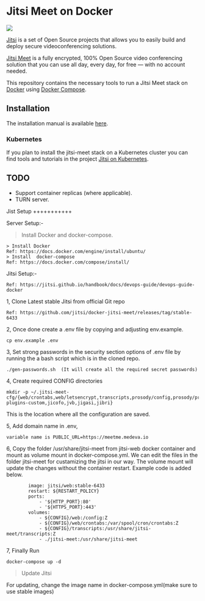 # Jitsi Meet on Docker

![](resources/jitsi-docker.png)

[Jitsi](https://jitsi.org/) is a set of Open Source projects that allows you to easily build and deploy secure videoconferencing solutions.

[Jitsi Meet](https://jitsi.org/jitsi-meet/) is a fully encrypted, 100% Open Source video conferencing solution that you can use all day, every day, for free — with no account needed.

This repository contains the necessary tools to run a Jitsi Meet stack on [Docker](https://www.docker.com) using [Docker Compose](https://docs.docker.com/compose/).

## Installation

The installation manual is available [here](https://jitsi.github.io/handbook/docs/devops-guide/devops-guide-docker).

### Kubernetes

If you plan to install the jitsi-meet stack on a Kubernetes cluster you can find tools and tutorials in the project [Jitsi on Kubernetes](https://github.com/jitsi-contrib/jitsi-kubernetes).

## TODO

* Support container replicas (where applicable).
* TURN server.

Jist Setup
+++++++++++

Server Setup:-

> Install Docker and docker-compose.

```
> Install Docker
Ref: https://docs.docker.com/engine/install/ubuntu/
> Install  docker-compose
Ref: https://docs.docker.com/compose/install/
```

Jitsi Setup:-

```
Ref: https://jitsi.github.io/handbook/docs/devops-guide/devops-guide-docker
```
1, Clone Latest stable Jitsi from official Git repo

```
Ref: https://github.com/jitsi/docker-jitsi-meet/releases/tag/stable-6433
```
2, Once done create a .env file by copying and adjusting env.example.

```
cp env.example .env
```

3, Set strong passwords in the security section options of .env file by running the a bash script which is in the cloned repo.

```
./gen-passwords.sh  (It will create all the required secret passwords)
```

4, Create required CONFIG directories

```
mkdir -p ~/.jitsi-meet-cfg/{web/crontabs,web/letsencrypt,transcripts,prosody/config,prosody/prosody-plugins-custom,jicofo,jvb,jigasi,jibri}
```
This is the location where all the configuration are saved.

5, Add domain name in .env, 

```
variable name is PUBLIC_URL=https://meetme.medeva.io
```
6, Copy the folder /usr/share/jitsi-meet from jitsi-web docker container and mount as volume mount in docker-compose.yml. We can edit the files in the folder jitsi-meet for custamizing the jitsi in our way. The volume mount will update the changes without the container restart.
Example code is added below.
```
        image: jitsi/web:stable-6433
        restart: ${RESTART_POLICY}
        ports:
            - '${HTTP_PORT}:80'
            - '${HTTPS_PORT}:443'
        volumes:
            - ${CONFIG}/web:/config:Z
            - ${CONFIG}/web/crontabs:/var/spool/cron/crontabs:Z
            - ${CONFIG}/transcripts:/usr/share/jitsi-meet/transcripts:Z
            - ./jitsi-meet:/usr/share/jitsi-meet
```
7, Finally Run 
```
docker-compose up -d
```

> Update Jitsi

For updating, change the image name in docker-compose.yml(make sure to use stable images)
